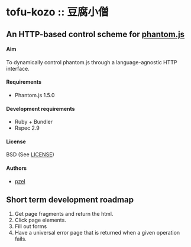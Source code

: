 # tofu-kozo :: 豆腐小僧
## An HTTP-based control scheme for [phantom.js](http://www.phantomjs.org/phantom.js)


#### Aim
To dynamically control phantom.js through a language-agnostic HTTP interface.

#### Requirements
 * Phantom.js 1.5.0

#### Development requirements
 * Ruby + Bundler
 * Rspec 2.9

#### License
BSD (See [LICENSE](https://github.com/pzel/tofu-kozo/blob/master/LICENSE))

#### Authors
 * [pzel](https://github.com/pzel)


## Short term development roadmap
 1.  Get page fragments and return the html.
 2.  Click page elements.
 3.  Fill out forms
 4.  Have a universal error page that is returned when a given operation fails.

